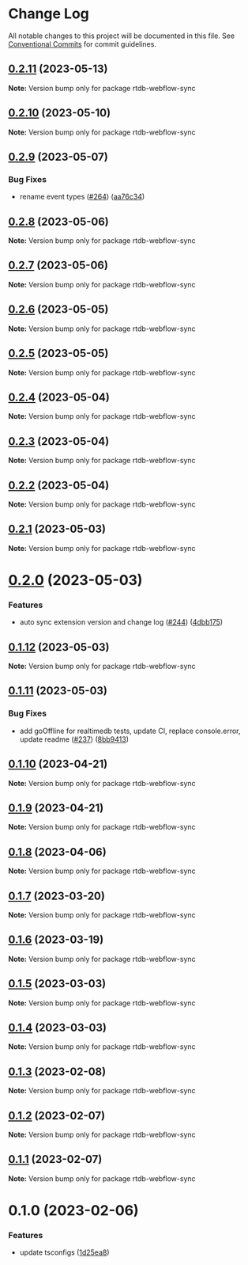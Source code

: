 # Change Log

All notable changes to this project will be documented in this file.
See [Conventional Commits](https://conventionalcommits.org) for commit guidelines.

## [0.2.11](https://github.com/simplycubed/extensions/compare/rtdb-webflow-sync@0.2.10...rtdb-webflow-sync@0.2.11) (2023-05-13)

**Note:** Version bump only for package rtdb-webflow-sync

## [0.2.10](https://github.com/simplycubed/extensions/compare/rtdb-webflow-sync@0.2.9...rtdb-webflow-sync@0.2.10) (2023-05-10)

**Note:** Version bump only for package rtdb-webflow-sync

## [0.2.9](https://github.com/simplycubed/extensions/compare/rtdb-webflow-sync@0.2.8...rtdb-webflow-sync@0.2.9) (2023-05-07)

### Bug Fixes

- rename event types ([#264](https://github.com/simplycubed/extensions/issues/264)) ([aa76c34](https://github.com/simplycubed/extensions/commit/aa76c3457fb5e6700a7050fa26eb09e1f78d7add))

## [0.2.8](https://github.com/simplycubed/extensions/compare/rtdb-webflow-sync@0.2.7...rtdb-webflow-sync@0.2.8) (2023-05-06)

**Note:** Version bump only for package rtdb-webflow-sync

## [0.2.7](https://github.com/simplycubed/extensions/compare/rtdb-webflow-sync@0.2.6...rtdb-webflow-sync@0.2.7) (2023-05-06)

**Note:** Version bump only for package rtdb-webflow-sync

## [0.2.6](https://github.com/simplycubed/extensions/compare/rtdb-webflow-sync@0.2.5...rtdb-webflow-sync@0.2.6) (2023-05-05)

**Note:** Version bump only for package rtdb-webflow-sync

## [0.2.5](https://github.com/simplycubed/extensions/compare/rtdb-webflow-sync@0.2.4...rtdb-webflow-sync@0.2.5) (2023-05-05)

**Note:** Version bump only for package rtdb-webflow-sync

## [0.2.4](https://github.com/simplycubed/extensions/compare/rtdb-webflow-sync@0.2.3...rtdb-webflow-sync@0.2.4) (2023-05-04)

**Note:** Version bump only for package rtdb-webflow-sync

## [0.2.3](https://github.com/simplycubed/extensions/compare/rtdb-webflow-sync@0.2.2...rtdb-webflow-sync@0.2.3) (2023-05-04)

**Note:** Version bump only for package rtdb-webflow-sync

## [0.2.2](https://github.com/simplycubed/extensions/compare/rtdb-webflow-sync@0.2.1...rtdb-webflow-sync@0.2.2) (2023-05-04)

**Note:** Version bump only for package rtdb-webflow-sync

## [0.2.1](https://github.com/simplycubed/extensions/compare/rtdb-webflow-sync@0.2.0...rtdb-webflow-sync@0.2.1) (2023-05-03)

**Note:** Version bump only for package rtdb-webflow-sync

# [0.2.0](https://github.com/simplycubed/extensions/compare/rtdb-webflow-sync@0.1.12...rtdb-webflow-sync@0.2.0) (2023-05-03)

### Features

- auto sync extension version and change log ([#244](https://github.com/simplycubed/extensions/issues/244)) ([4dbb175](https://github.com/simplycubed/extensions/commit/4dbb17526fae5189a89164186fcf9866f555c7ea))

## [0.1.12](https://github.com/simplycubed/extensions/compare/rtdb-webflow-sync@0.1.11...rtdb-webflow-sync@0.1.12) (2023-05-03)

**Note:** Version bump only for package rtdb-webflow-sync

## [0.1.11](https://github.com/simplycubed/extensions/compare/rtdb-webflow-sync@0.1.10...rtdb-webflow-sync@0.1.11) (2023-05-03)

### Bug Fixes

- add goOffline for realtimedb tests, update CI, replace console.error, update readme ([#237](https://github.com/simplycubed/extensions/issues/237)) ([8bb9413](https://github.com/simplycubed/extensions/commit/8bb9413131e3eb8e633896ec9188fcab759400ae))

## [0.1.10](https://github.com/simplycubed/extensions/compare/rtdb-webflow-sync@0.1.9...rtdb-webflow-sync@0.1.10) (2023-04-21)

**Note:** Version bump only for package rtdb-webflow-sync

## [0.1.9](https://github.com/simplycubed/extensions/compare/rtdb-webflow-sync@0.1.8...rtdb-webflow-sync@0.1.9) (2023-04-21)

**Note:** Version bump only for package rtdb-webflow-sync

## [0.1.8](https://github.com/simplycubed/extensions/compare/rtdb-webflow-sync@0.1.7...rtdb-webflow-sync@0.1.8) (2023-04-06)

**Note:** Version bump only for package rtdb-webflow-sync

## [0.1.7](https://github.com/simplycubed/extensions/compare/rtdb-webflow-sync@0.1.6...rtdb-webflow-sync@0.1.7) (2023-03-20)

**Note:** Version bump only for package rtdb-webflow-sync

## [0.1.6](https://github.com/simplycubed/extensions/compare/rtdb-webflow-sync@0.1.5...rtdb-webflow-sync@0.1.6) (2023-03-19)

**Note:** Version bump only for package rtdb-webflow-sync

## [0.1.5](https://github.com/simplycubed/extensions/compare/rtdb-webflow-sync@0.1.4...rtdb-webflow-sync@0.1.5) (2023-03-03)

**Note:** Version bump only for package rtdb-webflow-sync

## [0.1.4](https://github.com/simplycubed/extensions/compare/rtdb-webflow-sync@0.1.3...rtdb-webflow-sync@0.1.4) (2023-03-03)

**Note:** Version bump only for package rtdb-webflow-sync

## [0.1.3](https://github.com/simplycubed/extensions/compare/rtdb-webflow-sync@0.1.2...rtdb-webflow-sync@0.1.3) (2023-02-08)

**Note:** Version bump only for package rtdb-webflow-sync

## [0.1.2](https://github.com/simplycubed/extensions/compare/rtdb-webflow-sync@0.1.1...rtdb-webflow-sync@0.1.2) (2023-02-07)

**Note:** Version bump only for package rtdb-webflow-sync

## [0.1.1](https://github.com/simplycubed/extensions/compare/rtdb-webflow-sync@0.1.0...rtdb-webflow-sync@0.1.1) (2023-02-07)

**Note:** Version bump only for package rtdb-webflow-sync

# 0.1.0 (2023-02-06)

### Features

- update tsconfigs ([1d25ea8](https://github.com/simplycubed/extensions/commit/1d25ea8eebc38bcb2fe02fd21d7913d344de67c4))
